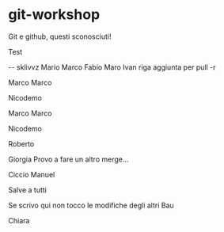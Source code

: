 # git-workshop
 
Git e github, questi sconosciuti!

Test

-- sklivvz
Mario
Marco
Fabio
Maro
Ivan
riga aggiunta per pull -r

Marco Marco

Nicodemo

Marco Marco


Nicodemo


Roberto


Giorgia
Provo a fare un altro merge...

Ciccio
Manuel


Salve a tutti


Se scrivo qui non tocco le modifiche degli altri
Bau

Chiara